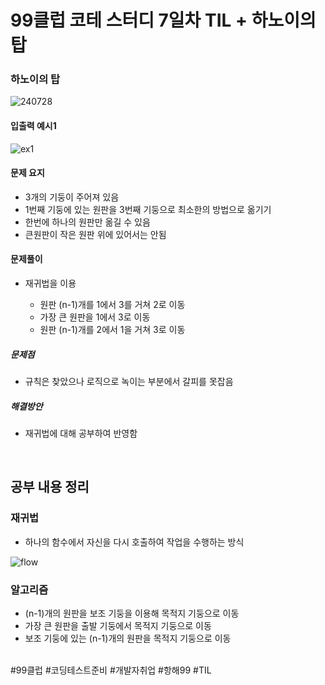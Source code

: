 # 99클럽 코테 스터디 7일차 TIL + 하노이의 탑

### 하노이의 탑

![240728](https://github.com/user-attachments/assets/278a55bc-ee24-4878-b9a7-c9b93bee0db7)

#### 입출력 예시1

![ex1](https://github.com/user-attachments/assets/111db8ea-50ad-49dd-a401-f06298252acc)


#### 문제 요지
- 3개의 기둥이 주어져 있음
- 1번째 기둥에 있는 원판을 3번째 기둥으로 최소한의 방법으로 옮기기
- 한번에 하나의 원판만 옮길 수 있음
- 큰원판이 작은 원판 위에 있어서는 안됨

#### 문제풀이
- 재귀법을 이용
  
  - 원판 (n-1)개를 1에서 3를 거쳐 2로 이동
  - 가장 큰 원판을 1에서 3로 이동
  - 원판 (n-1)개를 2에서 1을 거쳐 3로 이동


##### 문제점
- 규칙은 찾았으나 로직으로 녹이는 부분에서 갈피를 못잡음

##### 해결방안
- 재귀법에 대해 공부하여 반영함


<br>

## 공부 내용 정리

### 재귀법
- 하나의 함수에서 자신을 다시 호출하여 작업을 수행하는 방식

![flow](https://github.com/user-attachments/assets/ac9e4c55-48eb-4f9b-94be-f59e3f6a5886)


### 알고리즘
- (n-1)개의 원판을 보조 기둥을 이용해 목적지 기둥으로 이동
- 가장 큰 원판을 출발 기둥에서 목적지 기둥으로 이동
- 보조 기둥에 있는 (n-1)개의 원판을 목적지 기둥으로 이동


<br>
#99클럽 #코딩테스트준비 #개발자취업 #항해99 #TIL
